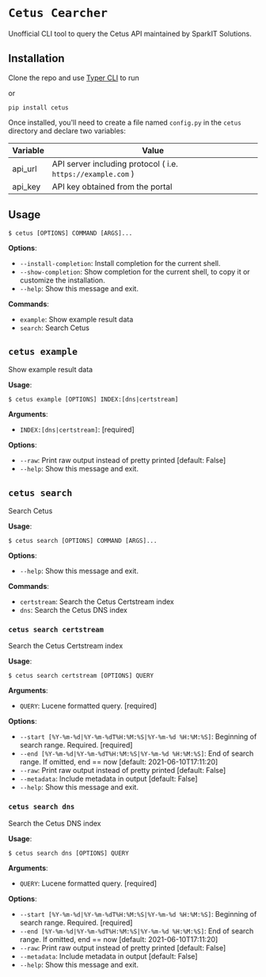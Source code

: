 # `Cetus Cearcher`

Unofficial CLI tool to query the Cetus API maintained by SparkIT Solutions.

## Installation

Clone the repo and use [Typer CLI](https://typer.tiangolo.com/typer-cli/) to run

or

`pip install cetus`


Once installed, you'll need to create a file named `config.py` in the `cetus` directory and declare two variables:

|Variable |Value|
|---|---|
|api_url|API server including protocol ( i.e. `https://example.com` )|
|api_key|API key obtained from the portal|

## Usage

```console
$ cetus [OPTIONS] COMMAND [ARGS]...
```

**Options**:

* `--install-completion`: Install completion for the current shell.
* `--show-completion`: Show completion for the current shell, to copy it or customize the installation.
* `--help`: Show this message and exit.

**Commands**:

* `example`: Show example result data
* `search`: Search Cetus

## `cetus example`

Show example result data

**Usage**:

```console
$ cetus example [OPTIONS] INDEX:[dns|certstream]
```

**Arguments**:

* `INDEX:[dns|certstream]`: [required]

**Options**:

* `--raw`: Print raw output instead of pretty printed  [default: False]
* `--help`: Show this message and exit.

## `cetus search`

Search Cetus

**Usage**:

```console
$ cetus search [OPTIONS] COMMAND [ARGS]...
```

**Options**:

* `--help`: Show this message and exit.

**Commands**:

* `certstream`: Search the Cetus Certstream index
* `dns`: Search the Cetus DNS index

### `cetus search certstream`

Search the Cetus Certstream index

**Usage**:

```console
$ cetus search certstream [OPTIONS] QUERY
```

**Arguments**:

* `QUERY`: Lucene formatted query.  [required]

**Options**:

* `--start [%Y-%m-%d|%Y-%m-%dT%H:%M:%S|%Y-%m-%d %H:%M:%S]`: Beginning of search range. Required.  [required]
* `--end [%Y-%m-%d|%Y-%m-%dT%H:%M:%S|%Y-%m-%d %H:%M:%S]`: End of search range. If omitted, end == now  [default: 2021-06-10T17:11:20]
* `--raw`: Print raw output instead of pretty printed  [default: False]
* `--metadata`: Include metadata in output  [default: False]
* `--help`: Show this message and exit.

### `cetus search dns`

Search the Cetus DNS index

**Usage**:

```console
$ cetus search dns [OPTIONS] QUERY
```

**Arguments**:

* `QUERY`: Lucene formatted query.  [required]

**Options**:

* `--start [%Y-%m-%d|%Y-%m-%dT%H:%M:%S|%Y-%m-%d %H:%M:%S]`: Beginning of search range. Required.  [required]
* `--end [%Y-%m-%d|%Y-%m-%dT%H:%M:%S|%Y-%m-%d %H:%M:%S]`: End of search range. If omitted, end == now  [default: 2021-06-10T17:11:20]
* `--raw`: Print raw output instead of pretty printed  [default: False]
* `--metadata`: Include metadata in output  [default: False]
* `--help`: Show this message and exit.
